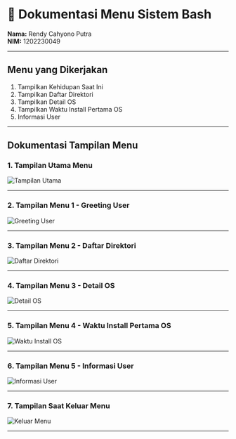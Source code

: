 # 📁 Dokumentasi Menu Sistem Bash

**Nama:** Rendy Cahyono Putra  
**NIM:** 1202230049  

---

##  Menu yang Dikerjakan
1. Tampilkan Kehidupan Saat Ini  
2. Tampilkan Daftar Direktori  
3. Tampilkan Detail OS  
4. Tampilkan Waktu Install Pertama OS  
5. Informasi User  

---

##  Dokumentasi Tampilan Menu

### 1. Tampilan Utama Menu  
![Tampilan Utama](https://github.com/user-attachments/assets/56c4fce5-303b-4920-9a22-66d7865354aa)

---

### 2. Tampilan Menu 1 - Greeting User  
![Greeting User](https://github.com/user-attachments/assets/71130c7d-38a3-431e-a64e-ba5585fabb90)

---

### 3. Tampilan Menu 2 - Daftar Direktori  
![Daftar Direktori](https://github.com/user-attachments/assets/e07e3141-df8a-440c-b25e-e30775976e5c)

---

### 4. Tampilan Menu 3 - Detail OS  
![Detail OS](https://github.com/user-attachments/assets/c85c6f87-2bba-47de-b593-a7d78edd660c)

---

### 5. Tampilan Menu 4 - Waktu Install Pertama OS  
![Waktu Install OS](https://github.com/user-attachments/assets/f3f15b46-94fa-4b67-a894-f3d0d2c9a43c)

---

### 6. Tampilan Menu 5 - Informasi User  
![Informasi User](https://github.com/user-attachments/assets/e8834310-47be-4979-8ca5-cb71518d55ea)

---

### 7. Tampilan Saat Keluar Menu  
![Keluar Menu](https://github.com/user-attachments/assets/4af2cd4d-03ad-4f05-a757-f5b1bda37839)

---

